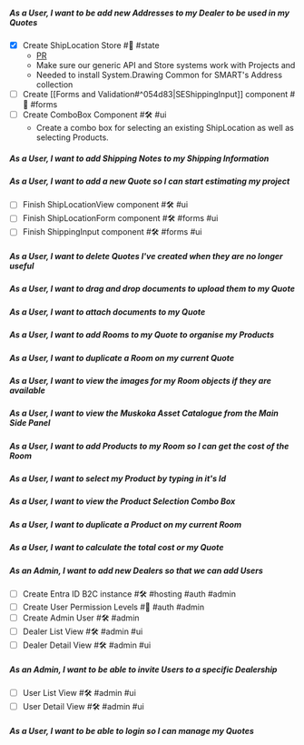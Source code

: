 ##### As a User, I want to be add new Addresses to my Dealer to be used in my Quotes

- [x] Create ShipLocation Store #🚀 #state  
	- [PR](https://github.com/daemontechtools/SmartEstimate/pull/2) 
	- Make sure our generic API and Store systems work with Projects and 
	- Needed to install System.Drawing Common for SMART's Address collection
- [ ] Create [[Forms and Validation#^054d83|SEShippingInput]] component  #🚀 #forms
- [ ] Create ComboBox Component  #🛠️ #ui   
	- Create a combo box for selecting an existing ShipLocation as well as selecting Products.

##### As a User, I want to add Shipping Notes to my Shipping Information

##### As a User, I want to add a new Quote so I can start estimating my project

- [ ] Finish ShipLocationView component  #🛠️ #ui 
- [ ] Finish ShipLocationForm component  #🛠️ #forms #ui
- [ ] Finish ShippingInput component  #🛠️ #forms #ui

##### As a User, I want to delete Quotes I've created when they are no longer useful

##### As a User, I want to drag and drop documents to upload them to my Quote
##### As a User, I want to attach documents to my Quote
##### As a User, I want to add Rooms to my Quote to organise my Products

##### As a User, I want to duplicate a Room on my current Quote

##### As a User,  I want to view the images for my Room objects if they are available

##### As a User, I want to view the Muskoka Asset Catalogue from the Main Side Panel
##### As a User, I want to add Products to my Room so I can get the cost of the Room

##### As a User, I want to select my Product by typing in it's Id

##### As a User, I want to view the Product Selection Combo Box

##### As a User, I want to duplicate a Product on my current Room

##### As a User, I want to calculate the total cost or my Quote

##### As an Admin, I want to add new Dealers so that we can add Users

- [ ] Create Entra ID B2C instance #🛠️ #hosting #auth #admin
- [ ] Create User Permission Levels  #📖 #auth #admin
- [ ] Create Admin User #🛠️ #admin
- [ ] Dealer List View #🛠️ #admin #ui
- [ ] Dealer Detail View #🛠️ #admin #ui

##### As an Admin, I want to be able to invite Users to a specific Dealership

- [ ] User List View #🛠️ #admin #ui
- [ ] User Detail View #🛠️ #admin #ui

##### As a User, I want to be able to login so I can manage my Quotes